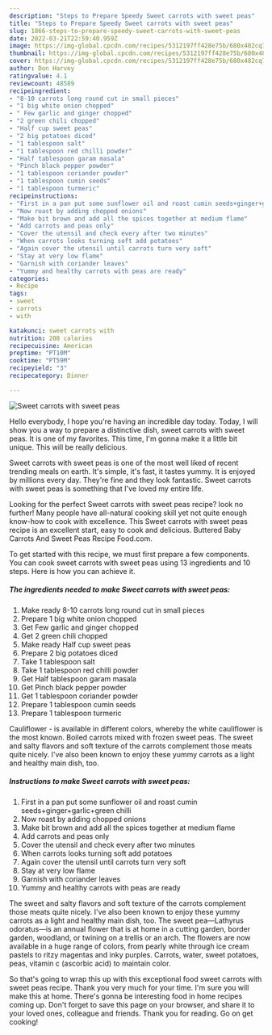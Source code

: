 ```yaml
---
description: "Steps to Prepare Speedy Sweet carrots with sweet peas"
title: "Steps to Prepare Speedy Sweet carrots with sweet peas"
slug: 1866-steps-to-prepare-speedy-sweet-carrots-with-sweet-peas
date: 2022-03-21T22:59:40.959Z
image: https://img-global.cpcdn.com/recipes/5312197ff428e75b/680x482cq70/sweet-carrots-with-sweet-peas-recipe-main-photo.jpg
thumbnail: https://img-global.cpcdn.com/recipes/5312197ff428e75b/680x482cq70/sweet-carrots-with-sweet-peas-recipe-main-photo.jpg
cover: https://img-global.cpcdn.com/recipes/5312197ff428e75b/680x482cq70/sweet-carrots-with-sweet-peas-recipe-main-photo.jpg
author: Don Harvey
ratingvalue: 4.1
reviewcount: 48589
recipeingredient:
- "8-10 carrots long round cut in small pieces"
- "1 big white onion chopped"
- " Few garlic and ginger chopped"
- "2 green chili chopped"
- "Half cup sweet peas"
- "2 big potatoes diced"
- "1 tablespoon salt"
- "1 tablespoon red chilli powder"
- "Half tablespoon garam masala"
- "Pinch black pepper powder"
- "1 tablespoon coriander powder"
- "1 tablespoon cumin seeds"
- "1 tablespoon turmeric"
recipeinstructions:
- "First in a pan put some sunflower oil and roast cumin seeds+ginger+garlic+green chilli"
- "Now roast by adding chopped onions"
- "Make bit brown and add all the spices together at medium flame"
- "Add carrots and peas only"
- "Cover the utensil and check every after two minutes"
- "When carrots looks turning soft add potatoes"
- "Again cover the utensil until carrots turn very soft"
- "Stay at very low flame"
- "Garnish with coriander leaves"
- "Yummy and healthy carrots with peas are ready"
categories:
- Recipe
tags:
- sweet
- carrots
- with

katakunci: sweet carrots with 
nutrition: 208 calories
recipecuisine: American
preptime: "PT10M"
cooktime: "PT59M"
recipeyield: "3"
recipecategory: Dinner

---
```



![Sweet carrots with sweet peas](https://img-global.cpcdn.com/recipes/5312197ff428e75b/680x482cq70/sweet-carrots-with-sweet-peas-recipe-main-photo.jpg)

Hello everybody, I hope you're having an incredible day today. Today, I will show you a way to prepare a distinctive dish, sweet carrots with sweet peas. It is one of my favorites. This time, I'm gonna make it a little bit unique. This will be really delicious.

Sweet carrots with sweet peas is one of the most well liked of recent trending meals on earth. It's simple, it's fast, it tastes yummy. It is enjoyed by millions every day. They're fine and they look fantastic. Sweet carrots with sweet peas is something that I've loved my entire life.

Looking for the perfect Sweet carrots with sweet peas recipe? look no further! Many people have all-natural cooking skill yet not quite enough know-how to cook with excellence. This Sweet carrots with sweet peas recipe is an excellent start, easy to cook and delicious. Buttered Baby Carrots And Sweet Peas Recipe Food.com.


To get started with this recipe, we must first prepare a few components. You can cook sweet carrots with sweet peas using 13 ingredients and 10 steps. Here is how you can achieve it.

<!--inarticleads1-->

##### The ingredients needed to make Sweet carrots with sweet peas:

1. Make ready 8-10 carrots long round cut in small pieces
1. Prepare 1 big white onion chopped
1. Get  Few garlic and ginger chopped
1. Get 2 green chili chopped
1. Make ready Half cup sweet peas
1. Prepare 2 big potatoes diced
1. Take 1 tablespoon salt
1. Take 1 tablespoon red chilli powder
1. Get Half tablespoon garam masala
1. Get Pinch black pepper powder
1. Get 1 tablespoon coriander powder
1. Prepare 1 tablespoon cumin seeds
1. Prepare 1 tablespoon turmeric


Cauliflower - is available in different colors, whereby the white cauliflower is the most known. Boiled carrots mixed with frozen sweet peas. The sweet and salty flavors and soft texture of the carrots complement those meats quite nicely. I&#39;ve also been known to enjoy these yummy carrots as a light and healthy main dish, too. 

<!--inarticleads2-->

##### Instructions to make Sweet carrots with sweet peas:

1. First in a pan put some sunflower oil and roast cumin seeds+ginger+garlic+green chilli
1. Now roast by adding chopped onions
1. Make bit brown and add all the spices together at medium flame
1. Add carrots and peas only
1. Cover the utensil and check every after two minutes
1. When carrots looks turning soft add potatoes
1. Again cover the utensil until carrots turn very soft
1. Stay at very low flame
1. Garnish with coriander leaves
1. Yummy and healthy carrots with peas are ready


The sweet and salty flavors and soft texture of the carrots complement those meats quite nicely. I&#39;ve also been known to enjoy these yummy carrots as a light and healthy main dish, too. The sweet pea—Lathyrus odoratus—is an annual flower that is at home in a cutting garden, border garden, woodland, or twining on a trellis or an arch. The flowers are now available in a huge range of colors, from pearly white through ice cream pastels to ritzy magentas and inky purples. Carrots, water, sweet potatoes, peas, vitamin c (ascorbic acid) to maintain color. 

So that's going to wrap this up with this exceptional food sweet carrots with sweet peas recipe. Thank you very much for your time. I'm sure you will make this at home. There's gonna be interesting food in home recipes coming up. Don't forget to save this page on your browser, and share it to your loved ones, colleague and friends. Thank you for reading. Go on get cooking!
